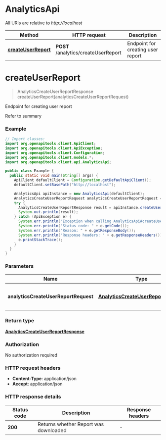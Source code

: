 # AnalyticsApi

All URIs are relative to *http://localhost*

Method | HTTP request | Description
------------- | ------------- | -------------
[**createUserReport**](AnalyticsApi.md#createUserReport) | **POST** /analytics/createUserReport | Endpoint for creating user report


<a name="createUserReport"></a>
# **createUserReport**
> AnalyticsCreateUserReportResponse createUserReport(analyticsCreateUserReportRequest)

Endpoint for creating user report

Refer to summary

### Example
```java
// Import classes:
import org.openapitools.client.ApiClient;
import org.openapitools.client.ApiException;
import org.openapitools.client.Configuration;
import org.openapitools.client.models.*;
import org.openapitools.client.api.AnalyticsApi;

public class Example {
  public static void main(String[] args) {
    ApiClient defaultClient = Configuration.getDefaultApiClient();
    defaultClient.setBasePath("http://localhost");

    AnalyticsApi apiInstance = new AnalyticsApi(defaultClient);
    AnalyticsCreateUserReportRequest analyticsCreateUserReportRequest = new AnalyticsCreateUserReportRequest(); // AnalyticsCreateUserReportRequest | The input body required by this request
    try {
      AnalyticsCreateUserReportResponse result = apiInstance.createUserReport(analyticsCreateUserReportRequest);
      System.out.println(result);
    } catch (ApiException e) {
      System.err.println("Exception when calling AnalyticsApi#createUserReport");
      System.err.println("Status code: " + e.getCode());
      System.err.println("Reason: " + e.getResponseBody());
      System.err.println("Response headers: " + e.getResponseHeaders());
      e.printStackTrace();
    }
  }
}
```

### Parameters

Name | Type | Description  | Notes
------------- | ------------- | ------------- | -------------
 **analyticsCreateUserReportRequest** | [**AnalyticsCreateUserReportRequest**](AnalyticsCreateUserReportRequest.md)| The input body required by this request |

### Return type

[**AnalyticsCreateUserReportResponse**](AnalyticsCreateUserReportResponse.md)

### Authorization

No authorization required

### HTTP request headers

 - **Content-Type**: application/json
 - **Accept**: application/json

### HTTP response details
| Status code | Description | Response headers |
|-------------|-------------|------------------|
**200** | Returns whether Report was downloaded |  -  |

